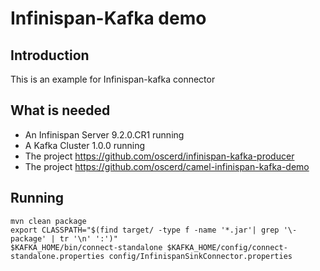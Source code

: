# Infinispan-Kafka demo

## Introduction

This is an example for Infinispan-kafka connector

## What is needed

- An Infinispan Server 9.2.0.CR1 running
- A Kafka Cluster 1.0.0 running 
- The project https://github.com/oscerd/infinispan-kafka-producer
- The project https://github.com/oscerd/camel-infinispan-kafka-demo

## Running

```
mvn clean package
export CLASSPATH="$(find target/ -type f -name '*.jar'| grep '\-package' | tr '\n' ':')"
$KAFKA_HOME/bin/connect-standalone $KAFKA_HOME/config/connect-standalone.properties config/InfinispanSinkConnector.properties
```
